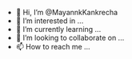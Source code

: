 - 👋 Hi, I’m @MayannkKankrecha
- 👀 I’m interested in ...
- 🌱 I’m currently learning ...
- 💞️ I’m looking to collaborate on ...
- 📫 How to reach me ...

<!---
MayannkKankrecha/MayannkKankrecha is a ✨ special ✨ repository because its `README.md` (this file) appears on your GitHub profile.
You can click the Preview link to take a look at your changes.
--->
